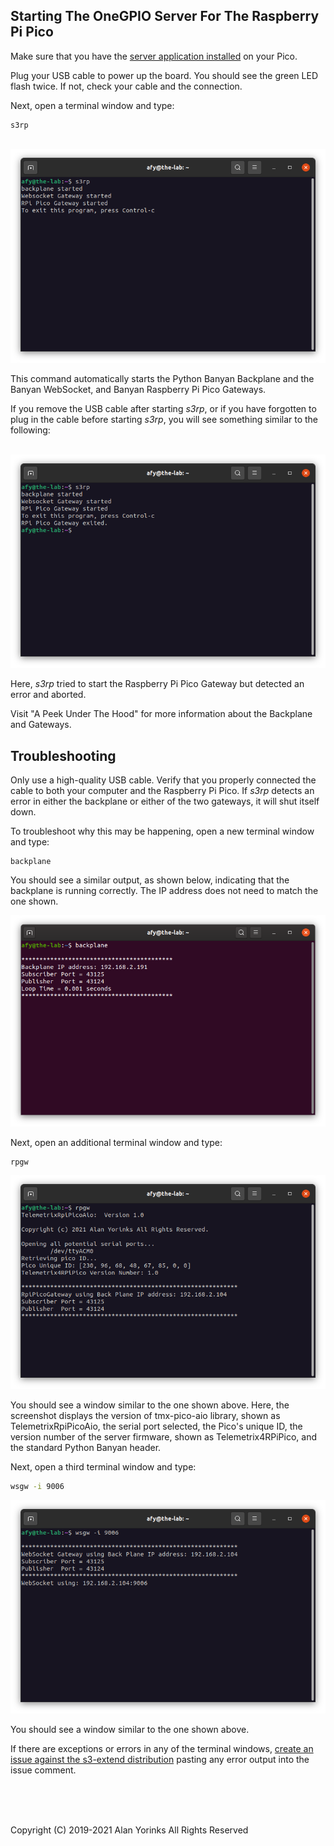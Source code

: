 ## Starting The OneGPIO Server For The Raspberry Pi Pico

Make sure that you have the 
[server application installed](https://mryslab.github.io/telemetrix-rpi-pico/install_pico_server/) 
on your
Pico.

Plug your USB cable to power up the board. You should see the green LED
flash twice. If not, check your cable and the connection.

Next, open a terminal window and type:

```
s3rp
```
<br>
<img src="./images/s3rp-1.png" >

This command automatically starts the Python Banyan Backplane and
the Banyan WebSocket, and Banyan Raspberry Pi Pico Gateways.

If you remove the USB cable after starting _s3rp_, or if you have forgotten
to plug in the cable before starting _s3rp_, you will see something similar to
the following:

<br>
<img src="./images/s3rp-2.png" >

Here, _s3rp_ tried to start the Raspberry Pi Pico Gateway but detected an error
and aborted.

Visit "A Peek Under The Hood" for more information about the Backplane and Gateways.


## Troubleshooting

Only use a high-quality USB cable. Verify that you properly
connected the cable to both your computer and the Raspberry Pi Pico.
If _s3rp_ detects an error in either the backplane or either of the two gateways, it will shut itself down.

To troubleshoot why this may be happening, open a new terminal window and type:

```
backplane
```

You should see a similar output, as shown below, indicating that the
backplane is running correctly. The IP address does not need to match
the one shown.

<img src="./images/backplane.png" >

Next, open an additional terminal window and type:

```
rpgw
```

<img src="./images/rpgw_success.png" >

You should see a window similar to the one shown above. Here, the screenshot displays
the version of tmx-pico-aio library, shown as TelemetrixRpiPicoAio, the serial
port selected, the Pico's unique ID, the version number of the server firmware, shown as
Telemetrix4RPiPico, and the standard Python Banyan header.

Next, open a third terminal window and type:

```bash
wsgw -i 9006
```

<img src="./images/s3rp-3.png" >

You should see a window similar to the one shown above.

If there are exceptions or errors in any of the terminal windows,
[create an issue against the s3-extend distribution](https://github.com/MrYsLab/s3-extend/issues)
pasting any error output into the issue comment.



<br> <br> <br>


Copyright (C) 2019-2021 Alan Yorinks All Rights Reserved
